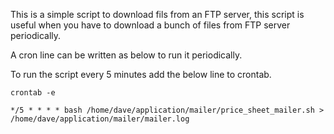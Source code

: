 This is a simple script to download fils from an FTP server, this script is useful when you have to download a bunch of files from FTP server periodically.

A cron line can be written as below to run it periodically.

To run the script every 5 minutes add the below line to crontab.

`crontab -e`

`*/5 * * * * bash /home/dave/application/mailer/price_sheet_mailer.sh > /home/dave/application/mailer/mailer.log `
